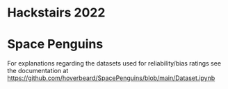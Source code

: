 # Hackstairs 2022
# Space Penguins

For explanations regarding the datasets used for reliability/bias ratings see the documentation at https://github.com/hoverbeard/SpacePenguins/blob/main/Dataset.ipynb


